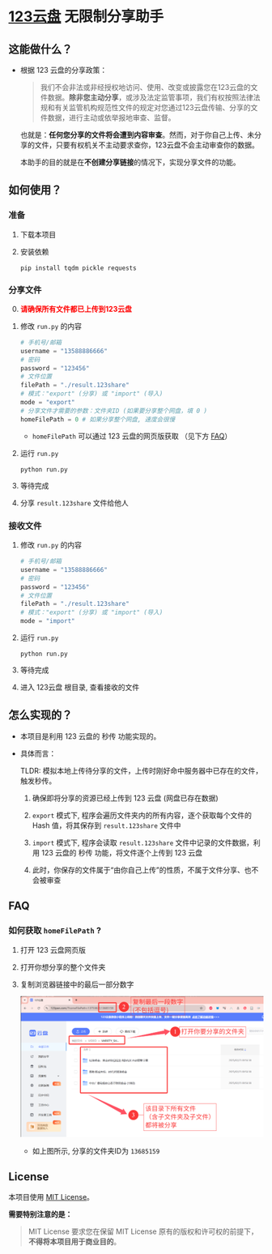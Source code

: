 # [123云盘](https://www.123pan.com) 无限制分享助手

## 这能做什么？

- 根据 123 云盘的分享政策：
    
    > 我们不会非法或非经授权地访问、使用、改变或披露您在123云盘的文件数据。**除非您主动分享**，或涉及法定监管事项，我们有权按照法律法规和有关监管机构规范性文件的规定对您通过123云盘传输、分享的文件数据，进行主动或依举报地审查、监督。
    
    也就是：**任何您分享的文件将会遭到内容审查**。然而，对于你自己上传、未分享的文件，只要有权机关不主动要求查你，123云盘不会主动审查你的数据。

    本助手的目的就是在**不创建分享链接**的情况下，实现分享文件的功能。

## 如何使用？

### 准备

1. 下载本项目

2. 安装依赖

    ```shell
    pip install tqdm pickle requests 
    ```

### 分享文件

0. <b style="color: red;">请确保所有文件都已上传到123云盘</b>

1. 修改 `run.py` 的内容

    ```python
    # 手机号/邮箱
    username = "13588886666"
    # 密码
    password = "123456"
    # 文件位置
    filePath = "./result.123share"
    # 模式："export" (分享) 或 "import" (导入)
    mode = "export"
    # 分享文件才需要的参数：文件夹ID (如果要分享整个网盘，填 0 )
    homeFilePath = 0 # 如果分享整个网盘, 速度会很慢
    ```

    - `homeFilePath` 可以通过 123 云盘的网页版获取 （见下方 [FAQ](#FAQ)）

2. 运行 `run.py`

    ```shell
    python run.py
    ```

3. 等待完成

4. 分享 `result.123share` 文件给他人

### 接收文件

1. 修改 `run.py` 的内容

    ```python
    # 手机号/邮箱
    username = "13588886666"
    # 密码
    password = "123456"
    # 文件位置
    filePath = "./result.123share"
    # 模式："export" (分享) 或 "import" (导入)
    mode = "import"
    ```

2. 运行 `run.py`

    ```shell
    python run.py
    ```

3. 等待完成

4. 进入 123云盘 根目录, 查看接收的文件

## 怎么实现的？

- 本项目是利用 123 云盘的 秒传 功能实现的。

- 具体而言：

  TLDR: 模拟本地上传待分享的文件，上传时刚好命中服务器中已存在的文件，触发秒传。

  1. 确保即将分享的资源已经上传到 123 云盘 (网盘已存在数据)
  
  2. `export` 模式下, 程序会遍历文件夹内的所有内容，逐个获取每个文件的 Hash 值，将其保存到 `result.123share` 文件中

  3. `import` 模式下, 程序会读取 `result.123share` 文件中记录的文件数据，利用 123 云盘的 秒传 功能，将文件逐个上传到 123 云盘
  
  4. 此时，你保存的文件属于“由你自己上传”的性质，不属于文件分享、也不会被审查


## FAQ

### 如何获取 `homeFilePath` ?

1. 打开 123 云盘网页版

2. 打开你想分享的整个文件夹

3. 复制浏览器链接中的最后一部分数字

    ![how_to_share.png](./images/how_to_share.png)

    - 如上图所示, 分享的文件夹ID为 `13685159`

## License

本项目使用 [MIT License](LICENSE)。

**需要特别注意的是：**

> MIT License 要求您在保留 MIT License 原有的版权和许可权的前提下，**不得将本项目用于商业目的**。